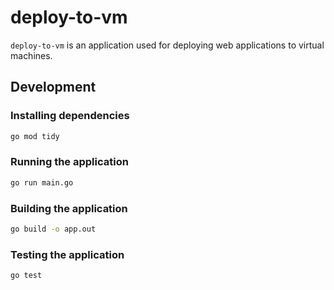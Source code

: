 # deploy-to-vm

`deploy-to-vm` is an application used for deploying web applications to virtual machines.

## Development

### Installing dependencies

```sh
go mod tidy
```

### Running the application

```sh
go run main.go
```

### Building the application

```sh
go build -o app.out
```

### Testing the application

```sh
go test
```
